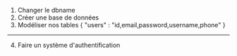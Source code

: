 1. Changer le dbname
2. Créer une base de données
3. Modéliser nos tables {
    "users" : "id,email,password,username,phone"
}


---------------------------------------
4. Faire un système d'authentification
